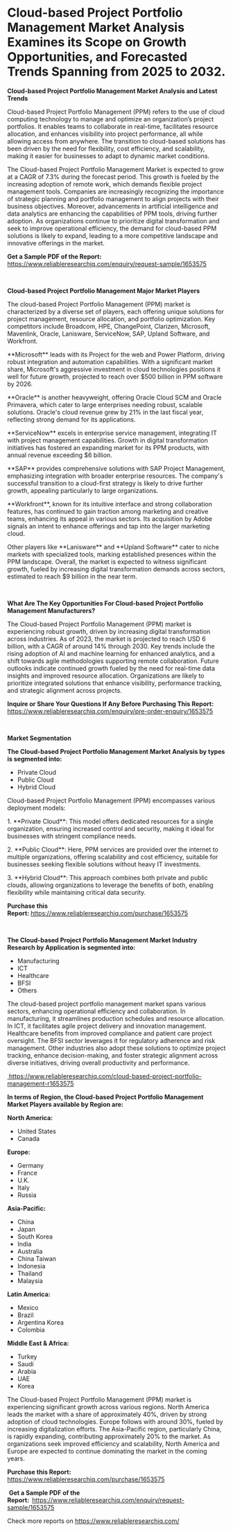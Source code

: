 <p><h1>Cloud-based Project Portfolio Management Market Analysis Examines its Scope on Growth Opportunities, and Forecasted Trends Spanning from 2025 to 2032.</h1></p><p><strong>Cloud-based Project Portfolio Management Market Analysis and Latest Trends</strong></p>
<p><p>Cloud-based Project Portfolio Management (PPM) refers to the use of cloud computing technology to manage and optimize an organization’s project portfolios. It enables teams to collaborate in real-time, facilitates resource allocation, and enhances visibility into project performance, all while allowing access from anywhere. The transition to cloud-based solutions has been driven by the need for flexibility, cost efficiency, and scalability, making it easier for businesses to adapt to dynamic market conditions.</p><p>The Cloud-based Project Portfolio Management Market is expected to grow at a CAGR of 7.3% during the forecast period. This growth is fueled by the increasing adoption of remote work, which demands flexible project management tools. Companies are increasingly recognizing the importance of strategic planning and portfolio management to align projects with their business objectives. Moreover, advancements in artificial intelligence and data analytics are enhancing the capabilities of PPM tools, driving further adoption. As organizations continue to prioritize digital transformation and seek to improve operational efficiency, the demand for cloud-based PPM solutions is likely to expand, leading to a more competitive landscape and innovative offerings in the market.</p></p>
<p><strong>Get a Sample PDF of the Report:&nbsp;</strong> <a href="https://www.reliableresearchiq.com/enquiry/request-sample/1653575?utm_campaign=2717&utm_medium=2&utm_source=Github&utm_content=ia&utm_term=11032025&utm_id=cloud-based-project-portfolio-management">https://www.reliableresearchiq.com/enquiry/request-sample/1653575</a></p>
<p>&nbsp;</p>
<p><strong>Cloud-based Project Portfolio Management Major Market Players</strong></p>
<p><p>The cloud-based Project Portfolio Management (PPM) market is characterized by a diverse set of players, each offering unique solutions for project management, resource allocation, and portfolio optimization. Key competitors include Broadcom, HPE, ChangePoint, Clarizen, Microsoft, Mavenlink, Oracle, Lanisware, ServiceNow, SAP, Upland Software, and Workfront.</p><p>**Microsoft** leads with its Project for the web and Power Platform, driving robust integration and automation capabilities. With a significant market share, Microsoft's aggressive investment in cloud technologies positions it well for future growth, projected to reach over $500 billion in PPM software by 2026.</p><p>**Oracle** is another heavyweight, offering Oracle Cloud SCM and Oracle Primavera, which cater to large enterprises needing robust, scalable solutions. Oracle's cloud revenue grew by 21% in the last fiscal year, reflecting strong demand for its applications.</p><p>**ServiceNow** excels in enterprise service management, integrating IT with project management capabilities. Growth in digital transformation initiatives has fostered an expanding market for its PPM products, with annual revenue exceeding $6 billion.</p><p>**SAP** provides comprehensive solutions with SAP Project Management, emphasizing integration with broader enterprise resources. The company's successful transition to a cloud-first strategy is likely to drive further growth, appealing particularly to large organizations.</p><p>**Workfront**, known for its intuitive interface and strong collaboration features, has continued to gain traction among marketing and creative teams, enhancing its appeal in various sectors. Its acquisition by Adobe signals an intent to enhance offerings and tap into the larger marketing cloud.</p><p>Other players like **Lanisware** and **Upland Software** cater to niche markets with specialized tools, marking established presences within the PPM landscape. Overall, the market is expected to witness significant growth, fueled by increasing digital transformation demands across sectors, estimated to reach $9 billion in the near term.</p></p>
<p>&nbsp;</p>
<p><strong>What Are The Key Opportunities For Cloud-based Project Portfolio Management Manufacturers?</strong></p>
<p><p>The Cloud-based Project Portfolio Management (PPM) market is experiencing robust growth, driven by increasing digital transformation across industries. As of 2023, the market is projected to reach USD 6 billion, with a CAGR of around 14% through 2030. Key trends include the rising adoption of AI and machine learning for enhanced analytics, and a shift towards agile methodologies supporting remote collaboration. Future outlooks indicate continued growth fueled by the need for real-time data insights and improved resource allocation. Organizations are likely to prioritize integrated solutions that enhance visibility, performance tracking, and strategic alignment across projects.</p></p>
<p><strong>Inquire or Share Your Questions If Any Before Purchasing This Report:</strong> <a href="https://www.reliableresearchiq.com/enquiry/pre-order-enquiry/1653575?utm_campaign=2717&utm_medium=2&utm_source=Github&utm_content=ia&utm_term=11032025&utm_id=cloud-based-project-portfolio-management">https://www.reliableresearchiq.com/enquiry/pre-order-enquiry/1653575</a></p>
<p>&nbsp;</p>
<p><strong>Market Segmentation</strong></p>
<p><strong>The Cloud-based Project Portfolio Management Market Analysis by types is segmented into:</strong></p>
<p><ul><li>Private Cloud</li><li>Public Cloud</li><li>Hybrid Cloud</li></ul></p>
<p><p>Cloud-based Project Portfolio Management (PPM) encompasses various deployment models: </p><p>1. **Private Cloud**: This model offers dedicated resources for a single organization, ensuring increased control and security, making it ideal for businesses with stringent compliance needs.</p><p>2. **Public Cloud**: Here, PPM services are provided over the internet to multiple organizations, offering scalability and cost efficiency, suitable for businesses seeking flexible solutions without heavy IT investments.</p><p>3. **Hybrid Cloud**: This approach combines both private and public clouds, allowing organizations to leverage the benefits of both, enabling flexibility while maintaining critical data security.</p></p>
<p><strong>Purchase this Report:&nbsp;</strong><a href="https://www.reliableresearchiq.com/purchase/1653575?utm_campaign=2717&utm_medium=2&utm_source=Github&utm_content=ia&utm_term=11032025&utm_id=cloud-based-project-portfolio-management">https://www.reliableresearchiq.com/purchase/1653575</a></p>
<p>&nbsp;</p>
<p><strong>The Cloud-based Project Portfolio Management Market Industry Research by Application is segmented into:</strong></p>
<p><ul><li>Manufacturing</li><li>ICT</li><li>Healthcare</li><li>BFSI</li><li>Others</li></ul></p>
<p><p>The cloud-based project portfolio management market spans various sectors, enhancing operational efficiency and collaboration. In manufacturing, it streamlines production schedules and resource allocation. In ICT, it facilitates agile project delivery and innovation management. Healthcare benefits from improved compliance and patient care project oversight. The BFSI sector leverages it for regulatory adherence and risk management. Other industries also adopt these solutions to optimize project tracking, enhance decision-making, and foster strategic alignment across diverse initiatives, driving overall productivity and performance.</p></p>
<p><a href="https://www.reliableresearchiq.com/cloud-based-project-portfolio-management-r1653575?utm_campaign=2717&utm_medium=2&utm_source=Github&utm_content=ia&utm_term=11032025&utm_id=cloud-based-project-portfolio-management">&nbsp;https://www.reliableresearchiq.com/cloud-based-project-portfolio-management-r1653575</a></p>
<p><strong>In terms of Region, the Cloud-based Project Portfolio Management Market Players available by Region are:</strong></p>
<p>
    <p> <strong> North America: </strong>
        <ul>
            <li>United States</li>
            <li>Canada</li>
        </ul>
        </p> 
    <p> <strong> Europe: </strong>
        <ul>
            <li>Germany</li>
            <li>France</li>
            <li>U.K.</li>
            <li>Italy</li>
            <li>Russia</li>
        </ul>
        </p> 
    <p> <strong> Asia-Pacific: </strong>
        <ul>
            <li>China</li>
            <li>Japan</li>
            <li>South Korea</li>
            <li>India</li>
            <li>Australia</li>
            <li>China Taiwan</li>
            <li>Indonesia</li>
            <li>Thailand</li>
            <li>Malaysia</li>
        </ul>
        </p> 
    <p> <strong> Latin America: </strong>
        <ul>
            <li>Mexico</li>
            <li>Brazil</li>
            <li>Argentina Korea</li>
            <li>Colombia</li>
        </ul>
        </p> 
    <p> <strong> Middle East & Africa: </strong>
        <ul>
            <li>Turkey</li>
            <li>Saudi</li>
            <li>Arabia</li>
            <li>UAE</li>
            <li>Korea</li>
        </ul>
    </p>
    </p>
<p><p>The Cloud-based Project Portfolio Management (PPM) market is experiencing significant growth across various regions. North America leads the market with a share of approximately 40%, driven by strong adoption of cloud technologies. Europe follows with around 30%, fueled by increasing digitalization efforts. The Asia-Pacific region, particularly China, is rapidly expanding, contributing approximately 20% to the market. As organizations seek improved efficiency and scalability, North America and Europe are expected to continue dominating the market in the coming years.</p></p>
<p><strong>Purchase this Report: </strong><a href="https://www.reliableresearchiq.com/purchase/1653575?utm_campaign=2717&utm_medium=2&utm_source=Github&utm_content=ia&utm_term=11032025&utm_id=cloud-based-project-portfolio-management">https://www.reliableresearchiq.com/purchase/1653575</a></p>
<p>&nbsp;<strong>Get a Sample PDF of the Report:&nbsp;&nbsp;</strong><a href="https://www.reliableresearchiq.com/enquiry/request-sample/1653575?utm_campaign=2717&utm_medium=2&utm_source=Github&utm_content=ia&utm_term=11032025&utm_id=cloud-based-project-portfolio-management">https://www.reliableresearchiq.com/enquiry/request-sample/1653575</a></p>
<p><strong></strong></p>
<p>Check more reports on <a href="https://www.reliableresearchiq.com/?utm_campaign=2717&utm_medium=2&utm_source=Github&utm_content=ia&utm_term=11032025&utm_id=cloud-based-project-portfolio-management">https://www.reliableresearchiq.com/</a></p>